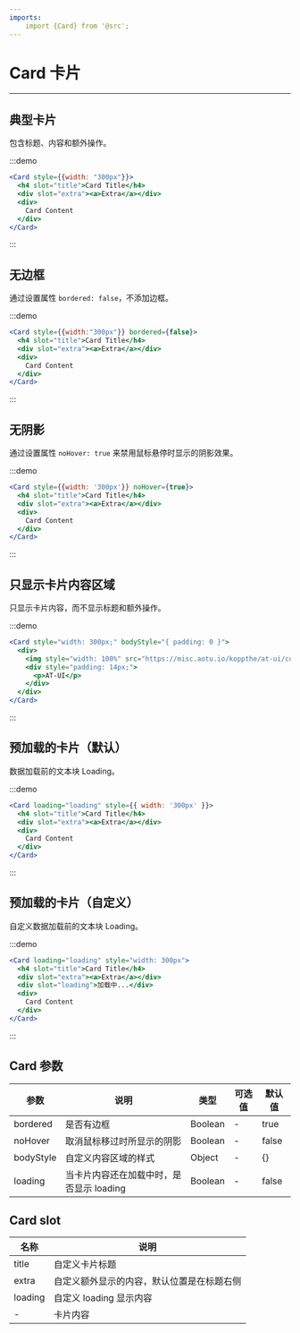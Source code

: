 ```yaml
---
imports:
    import {Card} from '@src';
---
```

# Card 卡片

---

## 典型卡片

包含标题、内容和额外操作。

:::demo
```jsx
<Card style={{width: "300px"}}>
  <h4 slot="title">Card Title</h4>
  <div slot="extra"><a>Extra</a></div>
  <div>
    Card Content
  </div>
</Card>
```
:::

## 无边框

通过设置属性 `bordered: false`，不添加边框。

:::demo
```jsx
<Card style={{width:"300px"}} bordered={false}>
  <h4 slot="title">Card Title</h4>
  <div slot="extra"><a>Extra</a></div>
  <div>
    Card Content
  </div>
</Card>
```
:::

## 无阴影
通过设置属性 `noHover: true` 来禁用鼠标悬停时显示的阴影效果。

:::demo
```jsx
<Card style={{width: '300px'}} noHover={true}>
  <h4 slot="title">Card Title</h4>
  <div slot="extra"><a>Extra</a></div>
  <div>
    Card Content
  </div>
</Card>
```
:::

## 只显示卡片内容区域

只显示卡片内容，而不显示标题和额外操作。

:::demo
```jsx
<Card style="width: 300px;" bodyStyle="{ padding: 0 }">
  <div>
    <img style="width: 100%" src="https://misc.aotu.io/koppthe/at-ui/cover.jpg"/>
    <div style="padding: 14px;">
      <p>AT-UI</p>
    </div>
  </div>
</Card>
```
:::


## 预加载的卡片（默认）

数据加载前的文本块 Loading。

:::demo
```jsx
<Card loading="loading" style={{ width: '300px' }}>
  <h4 slot="title">Card Title</h4>
  <div slot="extra"><a>Extra</a></div>
  <div>
    Card Content
  </div>
</Card>
```
:::

## 预加载的卡片（自定义）

自定义数据加载前的文本块 Loading。

:::demo
```jsx
<Card loading="loading" style="width: 300px">
  <h4 slot="title">Card Title</h4>
  <div slot="extra"><a>Extra</a></div>
  <div slot="loading">加载中...</div>
  <div>
    Card Content
  </div>
</Card>
```
:::

## Card 参数

| 参数      | 说明          | 类型      | 可选值                           | 默认值  |
|---------- |-------------- |---------- |--------------------------------  |-------- |
| bordered | 是否有边框 | Boolean | - | true |
| noHover | 取消鼠标移过时所显示的阴影 | Boolean | - | false |
| bodyStyle | 自定义内容区域的样式 | Object | - | {} |
| loading | 当卡片内容还在加载中时，是否显示 loading | Boolean | - | false |

## Card slot

| 名称      | 说明 |
|----------|-------- |
| title | 自定义卡片标题 |
| extra | 自定义额外显示的内容，默认位置是在标题右侧 |
| loading | 自定义 loading 显示内容 |
| - | 卡片内容 |
